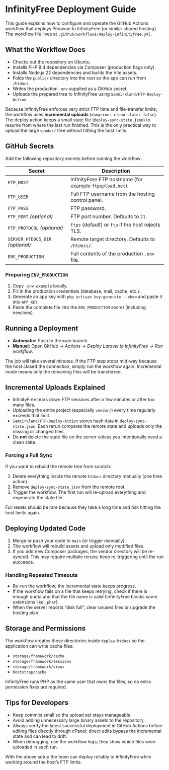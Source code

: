 # InfinityFree Deployment Guide

This guide explains how to configure and operate the GitHub Actions workflow that deploys Pedavue to InfinityFree (or similar shared hosting). The workflow file lives at `.github/workflows/deploy-infinityfree.yml`.

## What the Workflow Does

- Checks out the repository on Ubuntu.
- Installs PHP 8.4 dependencies via Composer (production flags only).
- Installs Node.js 22 dependencies and builds the Vite assets.
- Folds the `public/` directory into the root so the app can run from `/htdocs`.
- Writes the production `.env` supplied as a GitHub secret.
- Uploads the prepared tree to InfinityFree using `SamKirkland/FTP-Deploy-Action`.

Because InfinityFree enforces very strict FTP time and file-transfer limits, the workflow uses **incremental uploads** (`dangerous-clean-slate: false`). The deploy action keeps a small state file (`deploy-sync-state.json`) to resume from where the last run finished. This is the only practical way to upload the large `vendor/` tree without hitting the host limits.

## GitHub Secrets

Add the following repository secrets before running the workflow:

| Secret                           | Description                                              |
| -------------------------------- | -------------------------------------------------------- |
| `FTP_HOST`                       | InfinityFree FTP hostname (for example `ftpupload.net`). |
| `FTP_USER`                       | Full FTP username from the hosting control panel.        |
| `FTP_PASS`                       | FTP password.                                            |
| `FTP_PORT` _(optional)_          | FTP port number. Defaults to `21`.                       |
| `FTP_PROTOCOL` _(optional)_      | `ftps` (default) or `ftp` if the host rejects TLS.       |
| `SERVER_HTDOCS_DIR` _(optional)_ | Remote target directory. Defaults to `/htdocs/`.         |
| `ENV_PRODUCTION`                 | Full contents of the production `.env` file.             |

### Preparing `ENV_PRODUCTION`

1. Copy `.env.example` locally.
2. Fill in the production credentials (database, mail, cache, etc.).
3. Generate an app key with `php artisan key:generate --show` and paste it into `APP_KEY`.
4. Paste the complete file into the `ENV_PRODUCTION` secret (including newlines).

## Running a Deployment

- **Automatic:** Push to the `main` branch.
- **Manual:** Open GitHub → _Actions_ → _Deploy Laravel to InfinityFree_ → _Run workflow_.

The job will take several minutes. If the FTP step stops mid-way because the host closed the connection, simply run the workflow again. Incremental mode means only the remaining files will be transferred.

## Incremental Uploads Explained

- InfinityFree tears down FTP sessions after a few minutes or after too many files.
- Uploading the entire project (especially `vendor/`) every time regularly exceeds that limit.
- `SamKirkland/FTP-Deploy-Action` stores hash data in `deploy-sync-state.json`. Each rerun compares the remote state and uploads only the missing or changed files.
- Do **not** delete the state file on the server unless you intentionally need a clean slate.

### Forcing a Full Sync

If you want to rebuild the remote tree from scratch:

1. Delete everything inside the remote `htdocs` directory manually (one time action).
2. Remove `deploy-sync-state.json` from the remote root.
3. Trigger the workflow. The first run will re-upload everything and regenerate the state file.

Full resets should be rare because they take a long time and risk hitting the host limits again.

## Deploying Updated Code

1. Merge or push your code to `main` (or trigger manually).
2. The workflow will rebuild assets and upload only modified files.
3. If you add new Composer packages, the vendor directory will be re-synced. This may require multiple reruns; keep re-triggering until the run succeeds.

### Handling Repeated Timeouts

- Re-run the workflow; the incremental state keeps progress.
- If the workflow fails on a file that keeps retrying, check if there is enough quota and that the file name is valid (InfinityFree blocks some extensions like `.phar`).
- When the server reports “disk full”, clear unused files or upgrade the hosting plan.

## Storage and Permissions

The workflow creates these directories inside `deploy-htdocs` so the application can write cache files:

- `storage/framework/cache`
- `storage/framework/sessions`
- `storage/framework/views`
- `bootstrap/cache`

InfinityFree runs PHP as the same user that owns the files, so no extra permission fixes are required.

## Tips for Developers

- Keep commits small so the upload set stays manageable.
- Avoid adding unnecessary large binary assets to the repository.
- Always verify the latest successful deployment in GitHub Actions before editing files directly through cPanel; direct edits bypass the incremental state and can lead to drift.
- When debugging, use the workflow logs; they show which files were uploaded in each run.

With the above setup the team can deploy reliably to InfinityFree while working around the host’s FTP limits.
